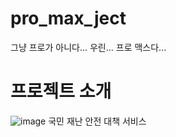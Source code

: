 # pro_max_ject
그냥 프로가 아니다... 우린... 프로 맥스다...


# 프로젝트 소개 

![image](https://github.com/user-attachments/assets/f12f434c-28be-419a-b538-8928339660a4)
국민 재난 안전 대책 서비스
